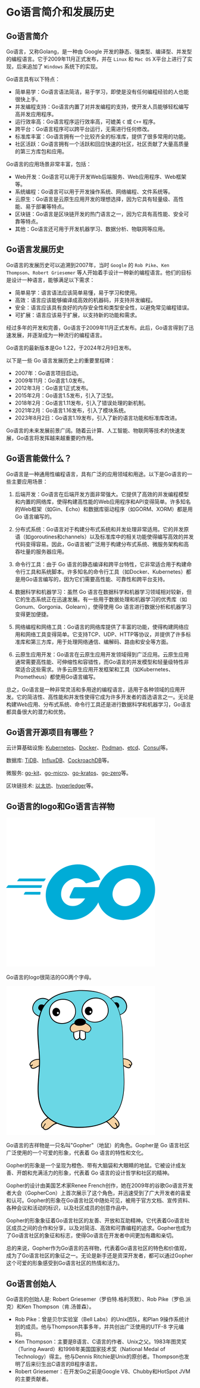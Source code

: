 # Go语言简介和发展历史

## Go语言简介

Go语言，又称Golang，是一种由 Google 开发的静态、强类型、编译型、并发型的编程语言。它于2009年11月正式发布，并在 `Linux` 和 `Mac OS` X平台上进行了实现，后来追加了 `Windows` 系统下的实现。

Go语言具有以下特点：
- 简单易学：Go语言语法简洁，易于学习，即使是没有任何编程经验的人也能很快上手。
- 并发编程支持：Go语言内置了对并发编程的支持，使开发人员能够轻松编写高并发应用程序。
- 运行效率高：Go语言程序运行效率高，可媲美 `C` 或 `C++` 程序。
- 跨平台：Go语言程序可以跨平台运行，无需进行任何修改。
- 标准库丰富：Go语言拥有一个比较齐全的标准库，提供了很多常用的功能。
- 社区活跃：Go语言拥有一个活跃和回应快速的社区，社区贡献了大量高质量的第三方库包和应用。

Go语言的应用场景非常丰富，包括：
- Web开发：Go语言可以用于开发Web后端服务、Web应用程序、Web框架等。
- 系统编程：Go语言可以用于开发操作系统、网络编程、文件系统等。
- 云原生：Go语言是云原生应用开发的理想选择，因为它具有轻量级、高性能、易于部署等特点。
- 区块链：Go语言是区块链开发的热门语言之一，因为它具有高性能、安全可靠等特点。
- 其他：Go语言还可用于开发机器学习、数据分析、物联网等应用。

## Go语言发展历史

Go语言的发展历史可以追溯到2007年，当时 `Google` 的 `Rob Pike`、`Ken Thompson`、`Robert Griesemer` 等人开始着手设计一种新的编程语言。他们的目标是设计一种语言，能够满足以下需求：
- 简单易学：语言语法应该简单易懂，易于学习和使用。
- 高效：语言应该能够编译成高效的机器码，并支持并发编程。
- 安全：语言应该具有良好的内存安全性和类型安全性，以避免常见编程错误。
- 可扩展：语言应该易于扩展，以支持新的功能和需求。

经过多年的开发和完善，Go语言于2009年11月正式发布。此后，Go语言得到了迅速发展，并逐渐成为一种流行的编程语言。

Go语言的最新版本是Go 1.22，于2024年2月9日发布。

以下是一些 Go 语言发展历史上的重要里程碑：
- 2007年：Go语言项目启动。
- 2009年11月：Go语言1.0发布。
- 2012年3月：Go语言1正式发布。
- 2015年2月：Go语言1.5发布，引入了泛型。
- 2018年2月：Go语言1.11发布，引入了错误处理的新机制。
- 2021年2月：Go语言1.16发布，引入了模块系统。
- 2023年8月2日：Go语言1.19发布，引入了新的语言功能和标准库改进。

Go语言的未来发展前景广阔。随着云计算、人工智能、物联网等技术的快速发展，Go语言将发挥越来越重要的作用。

## Go语言能做什么？

Go语言是一种通用性编程语言，具有广泛的应用领域和用途。以下是Go语言的一些主要应用场景：

1. 后端开发：Go语言在后端开发方面非常强大。它提供了高效的并发编程模型和内置的网络库，使得构建高性能的Web应用程序和API变得简单。许多知名的Web框架（如Gin、Echo）和数据库驱动程序（如GORM、XORM）都是用 Go 语言编写的。

2. 分布式系统：Go语言对于构建分布式系统和并发处理非常适用。它的并发原语（如goroutines和channels）以及标准库中的相关功能使得编写高效的并发代码变得容易。因此，Go语言被广泛用于构建分布式系统、微服务架构和高吞吐量的服务器应用。

3. 命令行工具：由于 Go 语言的静态编译和跨平台特性，它非常适合用于构建命令行工具和系统脚本。许多知名的命令行工具（如Docker、Kubernetes）都是用Go语言编写的，因为它们需要高性能、可靠性和跨平台支持。

4. 数据科学和机器学习：虽然 Go 语言在数据科学和机器学习领域相对较新，但它的生态系统正在迅速发展。有一些用于数据处理和机器学习的优秀库（如Gonum、Gorgonia、Golearn），使得使用 Go 语言进行数据分析和机器学习变得更加便捷。

5. 网络编程和网络工具：Go语言的网络库提供了丰富的功能，使得构建网络应用和网络工具变得简单。它支持TCP、UDP、HTTP等协议，并提供了许多标准库和第三方库，用于处理网络通信、编解码、路由和安全等方面。

6. 云原生应用开发：Go语言在云原生应用开发领域得到广泛应用。云原生应用通常需要高性能、可伸缩性和容错性，而Go语言的并发模型和轻量级特性非常适合这些需求。许多云原生应用开发框架和工具（如Kubernetes、Prometheus）都使用Go语言编写。

总之，Go语言是一种非常灵活和多用途的编程语言，适用于各种领域的应用开发。它的简洁性、高性能和并发性使得它成为许多开发者的首选语言之一。无论是构建Web应用、分布式系统、命令行工具还是进行数据科学和机器学习，Go语言都具备很大的潜力和优势。

## Go语言开源项目有哪些？

云计算基础设施: [Kubernetes](https://github.com/kubernetes/kubernetes)、[Docker](https://github.com/docker/docker-ce)、[Podman](https://github.com/containers/podman)、[etcd](https://github.com/etcd-io/etcd)、[Consul](https://github.com/hashicorp/consul)等。

数据库: [TiDB](https://github.com/pingcap/tidb)、[InfluxDB](https://github.com/influxdata/influxdb)、[CockroachDB](https://github.com/cockroachdb/cockroach)等。

微服务: [go-kit](https://github.com/go-kit/kit)、[go-micro](https://github.com/micro/micro)、[go-kratos](https://github.com/go-kratos/kratos)、[go-zero](https://github.com/zeromicro/go-zero)等。

区块链技术: [以太坊](https://github.com/ethereum/go-ethereum)、[hyperledger](https://github.com/hyperledger)等。

## Go语言的logo和Go语言吉祥物

![image-01](./assets/image-01.svg)

Go语言的logo很简洁的GO两个字母。

![image-02](./assets/image-02.svg)

Go语言的吉祥物是一只名叫"Gopher"（地鼠）的角色。Gopher是 Go 语言社区广泛使用的一个可爱的形象，代表着 Go 语言的特性和文化。

Gopher的形象是一个呈现为橙色、带有大脑袋和大眼睛的地鼠。它被设计成友善、开朗和充满活力的形象，代表着 Go 语言的设计哲学和社区的精神。

Gopher的设计由美国艺术家Renee French创作，她在2009年的谷歌Go语言开发者大会（GopherCon）上首次展示了这个角色，并迅速受到了广大开发者的喜爱和认可。Gopher的形象在Go语言社区中随处可见，被用于官方文档、宣传资料、各种会议和活动的标识，以及社区成员的创意作品中。

Gopher的形象象征着Go语言社区的友善、开放和互助精神。它代表着Go语言社区成员之间的合作和分享，以及对简洁、高效和可靠编程的追求。Gopher也成为了Go语言社区的象征和标志，使得Go语言在开发者中间更加有趣和亲切。

总的来说，Gopher作为Go语言的吉祥物，代表着Go语言社区的特色和价值观，成为了Go语言社区的象征之一。无论是新手还是资深开发者，都可以通过Gopher这个可爱的形象感受到Go语言社区的热情和活力。

## Go语言创始人

Go语言的创始人是: Robert Griesemer（罗伯特.格利茨默）、Rob Pike（罗伯.派克）和Ken Thompson（肯.汤普森）。
- Rob Pike：曾是贝尔实验室（Bell Labs）的Unix团队，和Plan 9操作系统计划的成员。他与Thompson共事多年，并共创出广泛使用的UTF-8 字元编码。
- Ken Thompson：主要是B语言、C语言的作者、Unix之父。1983年图灵奖（Turing Award）和1998年美国国家技术奖（National Medal of Technology）得主。他与Dennis Ritchie是Unix的原创者。Thompson也发明了后来衍生出C语言的B程序语言。
- Robert Griesemer：在开发Go之前是Google V8、Chubby和HotSpot JVM的主要贡献者。